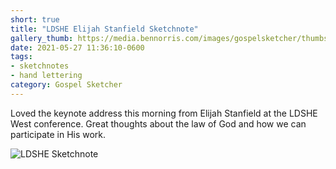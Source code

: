 ```yaml
---
short: true
title: "LDSHE Elijah Stanfield Sketchnote"
gallery_thumb: https://media.bennorris.com/images/gospelsketcher/thumbs/may-21-ldshe-stanfield.jpg
date: 2021-05-27 11:36:10-0600
tags:
- sketchnotes
- hand lettering
category: Gospel Sketcher
---
```


Loved the keynote address this morning from Elijah Stanfield at the LDSHE West conference. Great thoughts about the law of God and how we can participate in His work.

![LDSHE Sketchnote](https://media.bennorris.com/images/gospelsketcher/ldshe/2021/may-21-ldshe-stanfield.jpg)
